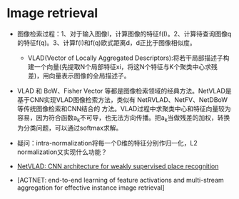 # Image retrieval

- 图像检索过程：1、对于输入图像I，计算图像的特征f(I)。2、计算待查询图像q的特征f(q)。3、计算f(I)和f(q)欧式距离d，d正比于图像相似度。
  - VLAD(Vector of Locally Aggregated Descriptors):将若干局部描述子构建一个向量(先提取N个局部特征xi，将这N个特征与K个聚类中心求残差)，用向量表示图像的全局描述子。

-  VLAD 和 BoW、Fisher Vector 等都是图像检索领域的经典方法。NetVLAD是基于CNN实现VLAD图像检索方法，类似有 NetRVLAD、NetFV、NetDBoW等传统图像检索和CNN结合的
方法。VLAD过程中求聚类中心和特征向量较为容易，因为符合函数a<sub>k</sub>不可导，也无法方向传播。把a<sub>k</sub>当做残差的加权，转换为分类问题，可以通过softmax求解。
  - 疑问：intra-normalization将每一个D维的特征分别作归一化，L2 normalization又实现什么功能？
  - [NetVLAD: CNN architecture for weakly supervised place recognition](https://arxiv.org/pdf/1511.07247.pdf)
  
  - [ACTNET: end-to-end learning of feature activations and multi-stream aggregation for effective instance image retrieval]

